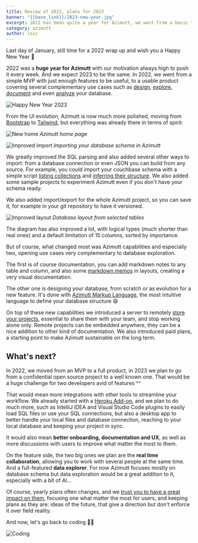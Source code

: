 ```yaml
---
title: Review of 2022, plans for 2023
banner: "{{base_link}}/2023-new-year.jpg"
excerpt: 2022 has been quite a year for Azimutt, we went from a basic tool to a full-fledged product, ready to be used by large companies, like Doctolib! Here's what happened, and what to expect next...
category: azimutt
author: loic
---
```


Last day of January, still time for a 2022 wrap up and wish you a Happy New Year 🍾

2022 was a **huge year for Azimutt** with our motivation always high to push it every week. And we expect 2023 to be the same. In 2022, we went from a simple MVP with just enough features to be useful, to a usable product covering several complementary use cases such as [design](/use-cases/design), [explore](/use-cases/explore), [document](/use-cases/document) and even [analyze](/use-cases/analyze) your database.

![Happy New Year 2023]({{base_link}}/2023-new-year.jpg)

From the UI evolution, Azimutt is now much more polished, moving from [Bootstrap](https://getbootstrap.com) to [Tailwind](https://tailwindcss.com), but everything was already there in terms of spirit:

![New home]({{base_link}}/2022-2023-home.png)
*Azimutt home page*

![Improved import]({{base_link}}/2022-2023-import.png)
*Importing your database schema in Azimutt*

We greatly improved the SQL parsing and also added several other ways to import: from a database connection or even JSON you can build from any source.
For example, you could import your couchbase schema with a simple script [listing collections](https://docs.couchbase.com/server/current/rest-api/listing-scopes-and-collections.html) and [inferring their structure](https://docs.couchbase.com/server/current/n1ql/n1ql-language-reference/infer.html). We also added some sample projects to experiment Azimutt even if you don't have your schema ready.

We also added import/export for the whole Azimutt project, so you can save it, for example in your git repository to have it versioned.

![Improved layout]({{base_link}}/2022-2023-layout.png)
*Database layout from selected tables*

The diagram has also improved a lot, with logical types (much shorter than real ones) and a default limitation of 15 columns, sorted by importance. 

But of course, what changed most was Azimutt capabilities and especially two, opening use cases very complementary to database exploration.

The first is of course documentation, you can add markdown notes to any table and column, and also some [markdown memos](./document-your-database-with-memos) in layouts, creating a very visual documentation.

The other one is designing your database, from scratch or as evolution for a new feature. It's done with [Azimutt Markup Language](./aml-a-language-to-define-your-database-schema), the most intuitive language to define your database structure 😄

On top of these new capabilities we introduced a server to remotely [store your projects](./azimutt-v2), essential to share them with your team, and stop working alone only. Remote projects can be embedded anywhere, they can be a nice addition to other kind of documentation. We also introduced paid plans, a starting point to make Azimutt sustainable on the long term.

## What's next?

In 2022, we moved from an MVP to a full product, in 2023 we plan to go from a confidential open source project to a well known one. That would be a huge challenge for two developers avid of features ^^

That would mean more integrations with other tools to streamline your workflow. We already started with a [Heroku Add-on](./integrate-azimutt-with-heroku-addon), and we plan to do much more, such as IntelliJ IDEA and Visual Studio Code plugins to easily load SQL files or use your SQL connections, but also a desktop app to better handle your local files and database connection, reaching to your local database and keeping your project in sync.

It would also mean **better onboarding, documentation and UX**, as well as more discussions with users to improve what matter the most to them.

On the feature side, the two big ones we plan are the **real time collaboration**, allowing you to work with several people at the same time.
And a full-featured **data explorer**. For now Azimutt focuses mostly on database schema but data exploration would be a great addition to it, especially with a bit of AI...

Of course, yearly plans often changes, and we [trust you to have a great impact on them]({{issues_link}}), focusing one what matter the most for users, and keeping plans as they are: ideas of the future, that give a direction but don't enforce it over field reality.

And now, let's go back to coding 🧑‍💻

![Coding]({{base_link}}/coding.jpg)

